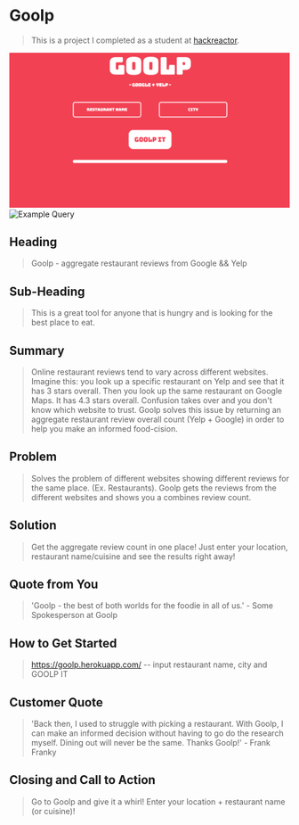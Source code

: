 # Goolp #
> This is a project I completed as a student at [hackreactor](http://hackreactor.com).

![Homepage](/screenshots/shot1.png?raw=true "Homepage")
![Example Query](/relative/path/to/img.jpg?raw=true "Search Query")


## Heading ##
  > Goolp - aggregate restaurant reviews from Google && Yelp

## Sub-Heading ##
  > This is a great tool for anyone that is hungry and is looking for the best place to eat.

## Summary ##
  > Online restaurant reviews tend to vary across different websites. Imagine this: you look up a specific restaurant on Yelp and see that it has 3 stars overall. Then you look up the same restaurant on Google Maps. It has 4.3 stars overall. Confusion takes over and you don't know which website to trust. Goolp solves this issue by returning an aggregate restaurant review overall count (Yelp + Google) in order to help you make an informed food-cision.

## Problem ##
  > Solves the problem of different websites showing different reviews for the same place. (Ex. Restaurants). Goolp gets the reviews from the different websites and shows you a combines review count.

## Solution ##
  > Get the aggregate review count in one place! Just enter your location, restaurant name/cuisine and see the results right away!


## Quote from You ##
  > 'Goolp - the best of both worlds for the foodie in all of us.' - Some Spokesperson at Goolp

## How to Get Started ##
  > https://goolp.herokuapp.com/ -- input restaurant name, city and GOOLP IT

## Customer Quote ##
  > 'Back then, I used to struggle with picking a restaurant. With Goolp, I can make an informed decision without having to go do the research myself. Dining out will never be the same. Thanks Goolp!' - Frank Franky

## Closing and Call to Action ##
  > Go to Goolp and give it a whirl! Enter your location + restaurant name (or cuisine)!
